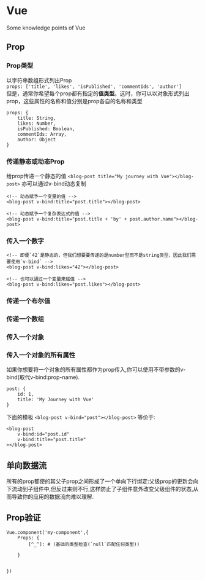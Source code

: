# Vue
Some knowledge points of Vue
## Prop
### Prop类型
以字符串数组形式列出Prop  
```props: ['title', 'likes', 'isPublished', 'commentIds', 'author']```  
但是，通常你希望每个prop都有指定的**值类型**。这时，你可以以对象形式列出prop，这些属性的名称和值分别是prop各自的名称和类型
```	
props: {
	title: String,
	likes: Number,
	isPublished: Boolean,
	commentIds: Array,
	author: Object
}
```
### 传递静态或动态Prop
给prop传递一个静态的值
```<blog-post title="My journey with Vue"></blog-post>```
亦可以通过v-bind动态复制
```
<!-- 动态赋予一个变量的值 -->
<blog-post v-bind:title="post.title"></blog-post>
	
<!-- 动态赋予一个复杂表达式的值 -->
<blog-post v-bind:title="post.title + 'by' + post.author.name"></blog-post>
```
### 传入一个数字
```
<!-- 即便`42`是静态的，但我们想要要传递的是number型而不是string类型，因此我们需要使用`v-bind` -->
<blog-post v-bind:likes="42"></blog-post>
	
<!-- 也可以通过一个变量来赋值 -->
<blog-post v-bind:likes="post.likes"></blog-post>
```
### 传递一个布尔值


### 传递一个数组


### 传入一个对象

### 传入一个对象的所有属性
如果你想要将一个对象的所有属性都作为prop传入,你可以使用不带参数的v-bind(取代v-bind:prop-name).
```
post: {
	id: 1,
	title: 'My Journey with Vue'
}
```
下面的模板
```<blog-post v-bind="post"></blog-post>```
等价于:
```
<blog-post
	v-bind:id="post.id"
	v-bind:title="post.title"
></blog-post>
```
## 单向数据流
所有的prop都使的其父子prop之间形成了一个单向下行绑定:父级prop的更新会向下流动到子组件中,但反过来则不行,这样防止了子组件意外改变父级组件的状态,从而导致你的应用的数据流向难以理解.
## Prop验证
```
Vue.component('my-component',{
	Props: {
		[^_^]: # (基础的类型检查(`null`匹配任何类型))

	}
	
	
})



